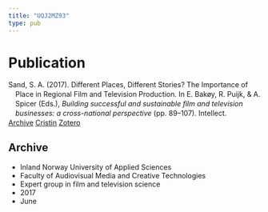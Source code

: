 ```yaml
---
title: "UQJ2MZ93"
type: pub
---
```

<h1>Publication</h1>
<article id="csl-bib-container-UQJ2MZ93" class="csl-bib-container">
  <div class="csl-bib-body" style="line-height: 1.35; padding-left: 1em; text-indent:-1em;">
  <div class="csl-entry">Sand, S. A. (2017). Different Places, Different Stories? The Importance of Place in Regional Film and Television Production. In E. Bak&#xF8;y, R. Puijk, &amp; A. Spicer (Eds.), <i>Building successful and sustainable film and television businesses: a cross-national perspective</i> (pp. 89&#x2013;107). Intellect.</div>
</div>
  <div class="csl-bib-buttons">
    <a href="#taxonomy-article-UQJ2MZ93" class="csl-bib-button">Archive</a>
    <a href alt="Cristin URL" class="csl-bib-button">Cristin</a>
    <a href alt="Zotero URL" class="csl-bib-button">Zotero</a>
  </div>
  <div id="csl-bib-meta-container-UQJ2MZ93"></div>
</article>
<div id="csl-bib-meta-UQJ2MZ93" class="csl-bib-meta">
  <article id="taxonomy-article-UQJ2MZ93" class="taxonomy-article">
    <h1>Archive</h1>
    <ul>
      <li>Inland Norway University of Applied Sciences</li>
      <li>Faculty of Audiovisual Media and Creative Technologies</li>
      <li>Expert group in film and television science</li>
      <li>2017</li>
      <li>June</li>
    </ul>
  </article>
</div>
